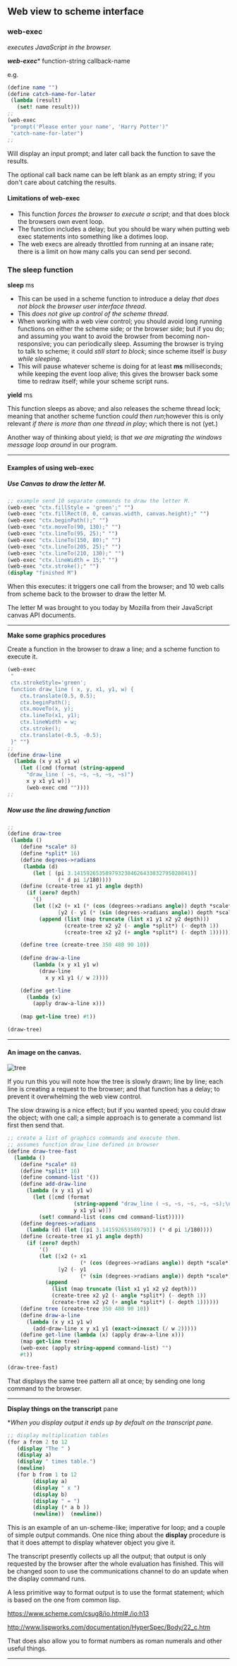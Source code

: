 ## **Web view to scheme interface**

### web-exec 

*executes JavaScript in the browser.*

***web-exec**** function-string callback-name

e.g.

```scheme
(define name "")
(define catch-name-for-later
 (lambda (result)
   (set! name result)))  
;;
(web-exec 
 "prompt('Please enter your name', 'Harry Potter')"
 "catch-name-for-later")
;;
```

Will display an input prompt; and later call back the function to save the results.

The optional call back name can be left blank as an empty string; if you don't care about catching the results.

#### Limitations of web-exec

- This function *forces the browser to execute a script*; and that does block the browsers own event loop.
- The function includes a delay; but you should be wary when putting web exec statements into something like a dotimes loop.
- The web execs are already throttled from running at an insane rate; there is a limit on how many calls you can send per second.

### The sleep function

**sleep** ms

- This can be used in a scheme function to introduce a delay *that does not block the browser user interface thread*.
- This *does not give up control of the scheme thread*.
- When working with a web view control; you should avoid long running functions on either the scheme side; or the browser side; but if you do; and assuming you want to avoid the browser from becoming non-responsive; you can periodically sleep.   Assuming the browser is trying to talk to scheme; it could *still start to block*; since scheme itself i*s busy while sleeping*.
- This will pause whatever scheme is doing for at least **ms** milliseconds; while keeping the event loop alive; this gives the browser back some time to redraw itself; while your scheme script runs.

**yield** ms

This function sleeps as above; and also releases the scheme thread lock; meaning that another scheme function *could then run*;however this is only relevant *if there is more than one thread in play*; which there is  not (yet.)

Another way of thinking about yield; i*s that we are migrating the windows message loop around* in our program.

---

#### Examples of using web-exec  

##### Use Canvas to draw the letter M.

```Scheme
;; example send 10 separate commands to draw the letter M.
(web-exec "ctx.fillStyle = 'green';" "")
(web-exec "ctx.fillRect(0, 0, canvas.width, canvas.height);" "")
(web-exec "ctx.beginPath();" "")
(web-exec "ctx.moveTo(90, 130);" "")
(web-exec "ctx.lineTo(95, 25);" "")
(web-exec "ctx.lineTo(150, 80);" "")
(web-exec "ctx.lineTo(205, 25);" "")
(web-exec "ctx.lineTo(210, 130);" "")
(web-exec "ctx.lineWidth = 15;" "")
(web-exec "ctx.stroke();" "")
(display "finished M")
```

When this executes: it triggers one call from the browser; and 10 web calls from scheme back to the browser to draw the letter M.

The letter M was brought to you today by Mozilla from their JavaScript canvas API documents.

-------

**Make some graphics procedures**

Create a function in the browser to draw a line; and a scheme function to execute it.

```Scheme
(web-exec 
 "
 ctx.strokeStyle='green';
 function draw_line ( x, y, x1, y1, w) {
    ctx.translate(0.5, 0.5);
 	ctx.beginPath();
    ctx.moveTo(x, y);
    ctx.lineTo(x1, y1);
    ctx.lineWidth = w; 
    ctx.stroke();
 	ctx.translate(-0.5, -0.5);
 }" "")
;;  
(define draw-line
  (lambda (x y x1 y1 w)
	(let ([cmd (format (string-append
      "draw_line ( ~s, ~s, ~s, ~s, ~s)")
      x y x1 y1 w)])
      (web-exec cmd ""))))
;;
```

##### Now use the line drawing function

```Scheme
;;
(define draw-tree
 (lambda ()
	(define *scale* 8) 
	(define *split* 16)  
	(define degrees->radians 
	 (lambda (d)
		(let [ (pi 3.1415926535897932384626433832795028841)]
				(* d pi 1/180))))
	(define (create-tree x1 y1 angle depth)
	  (if (zero? depth)
		'()
		(let ([x2 (+ x1 (* (cos (degrees->radians angle)) depth *scale*))]
			    [y2 (- y1 (* (sin (degrees->radians angle)) depth *scale*))])
		  (append (list (map truncate (list x1 y1 x2 y2 depth)))
				  (create-tree x2 y2 (- angle *split*) (- depth 1))
				  (create-tree x2 y2 (+ angle *split*) (- depth 1))))))

	(define tree (create-tree 350 480 90 10))
	
	(define draw-a-line 
		(lambda (x y x1 y1 w) 
		  (draw-line 
			x y x1 y1 (/ w 2))))

	(define get-line 
	  (lambda (x) 
		(apply draw-a-line x)))
   
	(map get-line tree) #t))

(draw-tree)
```

----------------

#### An image on the canvas.

 ![tree](assets/tree.png)

If you run this you will note how the tree is slowly drawn; line by line; each line is creating a request to the browser; and that function has a delay; to prevent it overwhelming the web view control.

The slow drawing is a nice effect; but if you wanted speed; you could draw the object; with one call; a simple approach is to generate a command list first then send that.

```Scheme
;; create a list of graphics commands and execute them.
;; assumes function draw_line defined in browser 
(define draw-tree-fast
  (lambda ()
    (define *scale* 8)
    (define *split* 16)
    (define command-list '())
    (define add-draw-line
      (lambda (x y x1 y1 w)
        (let ([cmd (format
                     (string-append "draw_line ( ~s, ~s, ~s, ~s, ~s);\n") x
                     y x1 y1 w)])
          (set! command-list (cons cmd command-list)))))
    (define degrees->radians
      (lambda (d) (let ([pi 3.141592653589793]) (* d pi 1/180))))
    (define (create-tree x1 y1 angle depth)
      (if (zero? depth)
          '()
          (let ([x2 (+ x1
                       (* (cos (degrees->radians angle)) depth *scale*))]
                [y2 (- y1
                       (* (sin (degrees->radians angle)) depth *scale*))])
            (append
              (list (map truncate (list x1 y1 x2 y2 depth)))
              (create-tree x2 y2 (- angle *split*) (- depth 1))
              (create-tree x2 y2 (+ angle *split*) (- depth 1))))))
    (define tree (create-tree 350 480 90 10))
    (define draw-a-line
      (lambda (x y x1 y1 w)
        (add-draw-line x y x1 y1 (exact->inexact (/ w 2)))))
    (define get-line (lambda (x) (apply draw-a-line x)))
    (map get-line tree)
    (web-exec (apply string-append command-list) "")
    #t))

(draw-tree-fast)
```

That displays the same tree pattern all at once; by sending one long command to the browser.

-------------------



**Display things on the transcript** pane

**When you display output it ends up by default on the transcript pane.*

```Scheme
;; display multiplication tables
(for a from 2 to 12 
   (display "The " ) 
   (display a)
   (display " times table.")
   (newline)
   (for b from 1 to 12 
        (display a)
        (display " x ")
        (display b)
        (display " = ")
        (display (* a b ))
        (newline))  (newline))     
```

This is an example of an un-scheme-like; imperative for loop; and a couple of simple output commands.  One nice thing about the **display** procedure is that it does attempt to display whatever object you give it.

The transcript presently collects up all the output; that output is only requested by the browser after the whole evaluation has finished.  This will be changed soon to use the communications channel to do an update when the display command runs.

A less primitive way to format output is to use the format statement; which is based on the one from common lisp.

https://www.scheme.com/csug8/io.html#./io:h13

http://www.lispworks.com/documentation/HyperSpec/Body/22_c.htm

That does also allow you to format numbers as roman numerals and other useful things.

---

